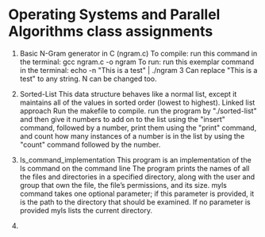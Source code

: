 # Operating Systems and Parallel Algorithms class assignments
1. Basic N-Gram generator in C (ngram.c)
To compile: run this command in the terminal: gcc ngram.c -o ngram
To run: run this exemplar command in the terminal: echo -n "This is a test" | ./ngram 3
Can replace "This is a test" to any string. N can be changed too.

2. Sorted-List
This data structure behaves like a normal list, except it maintains all of the values in sorted order (lowest to highest).
Linked list approach
Run the makefile to compile.
run the program by "./sorted-list" and then give it numbers to add on to the list using the "insert" command, followed by a number, 
print them using the "print" command, and count how many instances of a number is in the list by using the "count" command followed by the number.

3. ls_command_implementation
This program is an implementation of the ls command on the command line
The program prints the names of all the files and directories in a specified directory, 
  along with the user and group that own the file, the file’s permissions, and its size.
myls command takes one optional parameter; if this parameter is provided, 
  it is the path to the directory that should be examined. 
If no parameter is provided myls lists the current directory.


4. 
